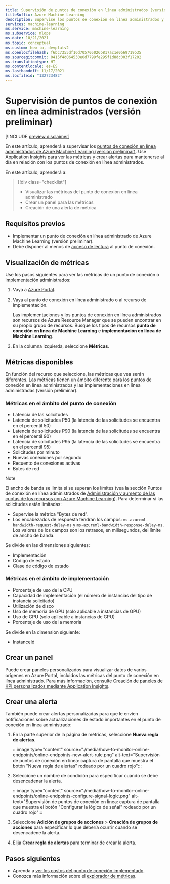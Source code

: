 ```yaml
---
title: Supervisión de puntos de conexión en línea administrados (versión preliminar)
titleSuffix: Azure Machine Learning
description: Supervise los puntos de conexión en línea administrados y cree alertas con Application Insights.
services: machine-learning
ms.service: machine-learning
ms.subservice: mlops
ms.date: 10/21/2021
ms.topic: conceptual
ms.custom: how-to, devplatv2
ms.openlocfilehash: f6bc7355df16d705705026b817ac1e0b69719b35
ms.sourcegitcommit: 0415f4d064530e0d7799fe295f1d8dc003f17202
ms.translationtype: HT
ms.contentlocale: es-ES
ms.lasthandoff: 11/17/2021
ms.locfileid: "132723482"
---
```

# <a name="monitor-managed-online-endpoints-preview"></a>Supervisión de puntos de conexión en línea administrados (versión preliminar)

[!INCLUDE [preview disclaimer](../../includes/machine-learning-preview-generic-disclaimer.md)]

En este artículo, aprenderá a supervisar los [puntos de conexión en línea administrados de Azure Machine Learning (versión preliminar)](concept-endpoints.md). Use Application Insights para ver las métricas y crear alertas para mantenerse al día en relación con los puntos de conexión en línea administrados.

En este artículo, aprenderá a:

> [!div class="checklist"]
> * Visualizar las métricas del punto de conexión en línea administrado
> * Crear un panel para las métricas
> * Creación de una alerta de métrica

## <a name="prerequisites"></a>Requisitos previos

- Implementar un punto de conexión en línea administrado de Azure Machine Learning (versión preliminar).
- Debe disponer al menos de [acceso de lectura](../role-based-access-control/role-assignments-portal.md) al punto de conexión.

## <a name="view-metrics"></a>Visualización de métricas

Use los pasos siguientes para ver las métricas de un punto de conexión o implementación administrados:
1. Vaya a [Azure Portal](https://portal.azure.com).
1. Vaya al punto de conexión en línea administrado o al recurso de implementación.

    Las implementaciones y los puntos de conexión en línea administrados son recursos de Azure Resource Manager que se pueden encontrar en su propio grupo de recursos. Busque los tipos de recursos **punto de conexión en línea de Machine Learning** e **implementación en línea de Machine Learning**.

1. En la columna izquierda, seleccione **Métricas**.

## <a name="available-metrics"></a>Métricas disponibles

En función del recurso que seleccione, las métricas que vea serán diferentes. Las métricas tienen un ámbito diferente para los puntos de conexión en línea administrados y las implementaciones en línea administradas (versión preliminar).

### <a name="metrics-at-endpoint-scope"></a>Métricas en el ámbito del punto de conexión

- Latencia de las solicitudes
- Latencia de solicitudes P50 (la latencia de las solicitudes se encuentra en el percentil 50)
- Latencia de solicitudes P90 (la latencia de las solicitudes se encuentra en el percentil 90)
- Latencia de solicitudes P95 (la latencia de las solicitudes se encuentra en el percentil 95)
- Solicitudes por minuto
- Nuevas conexiones por segundo
- Recuento de conexiones activas
- Bytes de red

> [!NOTE]
> El ancho de banda se limita si se superan los límites (vea la sección Puntos de conexión en línea administrados de [Administración y aumento de las cuotas de los recursos con Azure Machine Learning](how-to-manage-quotas.md#azure-machine-learning-managed-online-endpoints-preview)). Para determinar si las solicitudes están limitadas:
> - Supervise la métrica "Bytes de red".
> - Los encabezados de respuesta tendrán los campos: `ms-azureml-bandwidth-request-delay-ms` y `ms-azureml-bandwidth-response-delay-ms`. Los valores de los campos son los retrasos, en milisegundos, del límite de ancho de banda.

Se divide en las dimensiones siguientes:

- Implementación
- Código de estado
- Clase de código de estado

### <a name="metrics-at-deployment-scope"></a>Métricas en el ámbito de implementación

- Porcentaje de uso de la CPU
- Capacidad de implementación (el número de instancias del tipo de instancia solicitado)
- Utilización de disco
- Uso de memoria de GPU (solo aplicable a instancias de GPU)
- Uso de GPU (solo aplicable a instancias de GPU)
- Porcentaje de uso de la memoria

Se divide en la dimensión siguiente:

- InstanceId

## <a name="create-a-dashboard"></a>Crear un panel

Puede crear paneles personalizados para visualizar datos de varios orígenes en Azure Portal, incluidos las métricas del punto de conexión en línea administrado. Para más información, consulte [Creación de paneles de KPI personalizados mediante Application Insights](../azure-monitor/app/tutorial-app-dashboards.md#add-custom-metric-chart).
    
## <a name="create-an-alert"></a>Crear una alerta

También puede crear alertas personalizadas para que le envíen notificaciones sobre actualizaciones de estado importantes en el punto de conexión en línea administrado:

1. En la parte superior de la página de métricas, seleccione **Nueva regla de alertas**.

    :::image type="content" source="./media/how-to-monitor-online-endpoints/online-endpoints-new-alert-rule.png" alt-text="Supervisión de puntos de conexión en línea: captura de pantalla que muestra el botón &quot;Nueva regla de alertas&quot; rodeado por un cuadro rojo":::

1. Seleccione un nombre de condición para especificar cuándo se debe desencadenar la alerta.

    :::image type="content" source="./media/how-to-monitor-online-endpoints/online-endpoints-configure-signal-logic.png" alt-text="Supervisión de puntos de conexión en línea: captura de pantalla que muestra el botón &quot;Configurar la lógica de señal&quot; rodeado por un cuadro rojo":::

1. Seleccione **Adición de grupos de acciones** > **Creación de grupos de acciones** para especificar lo que debería ocurrir cuando se desencadene la alerta.

1. Elija **Crear regla de alertas** para terminar de crear la alerta.


## <a name="next-steps"></a>Pasos siguientes

* Aprenda a [ver los costos del punto de conexión implementado](./how-to-view-online-endpoints-costs.md).
* Conozca más información sobre el [explorador de métricas](../azure-monitor/essentials/metrics-charts.md).